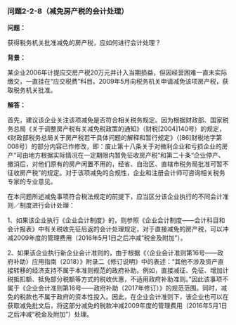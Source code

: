 ### 问题2-2-8（减免房产税的会计处理）

**问题：**

获得税务机关批准减免的房产税，应如何进行会计处理？

**背景：**

某企业2006年计提应交房产税20万元并计入当期损益，但因经营困难一直未实际缴交，一直挂在“应交税费”科目。2009年5月向税务机关申请减免该项房产税，获取税务机关批准。

**解答：**

首先，建议该企业关注该项减免是否符合相关税务规定。因为根据财政部、国家税务总局《关于调整房产税有关减免税政策的通知》（财税[2004]140号）的规定，《财政部税务总局关于房产税若干具体问题的解释和暂行规定》（[86]财税地字第008号）的部分内容已作修改，即：废止第十八条关于对微利企业和亏损企业的房产“可由地方根据实际情况在一定期限内暂免征收房产税”和第二十条“企业停产、撤消后，对他们原有的房产闲置不用的，经省、自治区、直辖市税务局批准可暂不征收房产税”的规定。对于该项减免的合规性，企业和注册会计师可咨询相关税务专家的专业意见。

在本问题所述减免事项符合税法规定的前提下，应当区分该企业执行的不同会计准则／制度进行会计处理：

1、如果该企业执行《企业会计制度》的，则参照《企业会计制度——会计科目和会计报表》中有关税收先征后返的会计处理规定，对于直接减免的房产税，可以冲减2009年度的管理费用（2016年5月1日之后冲减“税金及附加”）。

2、如果该企业执行新企业会计准则的，由于根据《〈企业会计准则第16号——政府补助〉应用指南（2018）》附录二《修订说明》中的表述：“其他不涉及资产直接转移的经济支持不属于本准则规范的政府补助。例如，直接减征、免征、增加计税抵扣额、抵免部分税额等方式的税收优惠，不适用政府补助准则。”因此该事项不属于《企业会计准则第16号——政府补助（2017年修订）》的规范范围。同时，减免的税款也不属于政府的资本性投入。因此，在企业会计准则下，该企业也可以在获取减免批文后，将这部分减免的税款冲减2009年度的管理费用（2016年5月1日之后冲减“税金及附加”）处理。